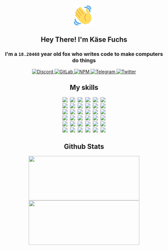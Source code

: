 <div><p align=center><img src=./resources/images/wave.gif width=64px height=64px></p><h2 align=center>Hey There! I'm Käse Fuchs</h2><h3 align=center>I'm a <code>18.20468</code> year old fox who writes code to make computers do things</h3><p align=center><a href=https://discord.com/users/507526681125322772><img alt=Discord src="https://img.shields.io/badge/Discord-5865F2?logo=discord&logoColor=white&style=flat-square#bbe5bc7891890e548a502911866fb23f"> </a><a href=https://gitlab.com/kasefuchs><img alt=GitLab src="https://img.shields.io/badge/GitLab-330F63?logo=gitlab&logoColor=white&style=flat-square#bbe5bc7891890e548a502911866fb23f"> </a><a href=https://npmjs.com/~kasefuchs><img alt=NPM src="https://img.shields.io/badge/NPM-CB3837?logo=npm&logoColor=white&style=flat-square#bbe5bc7891890e548a502911866fb23f"> </a><a href=https://t.me/kasefuchs><img alt=Telegram src="https://img.shields.io/badge/Telegram-2CA5E0?logo=telegram&logoColor=white&style=flat-square#bbe5bc7891890e548a502911866fb23f"> </a><a href=https://twitter.com/kasefuchs><img alt=Twitter src="https://img.shields.io/badge/Twitter-1DA1F2?logo=twitter&logoColor=white&style=flat-square#bbe5bc7891890e548a502911866fb23f"></a></p><h2 align=center>My skills</h2><p align=center><a href=https://aws.amazon.com/ ><picture><source srcset="https://skillicons.dev/icons?i=aws&theme=dark#bbe5bc7891890e548a502911866fb23f" media="(prefers-color-scheme: dark)"><source srcset="https://skillicons.dev/icons?i=aws&theme=light#bbe5bc7891890e548a502911866fb23f" media="(prefers-color-scheme: light), (prefers-color-scheme: no-preference)"><img src="https://skillicons.dev/icons?i=aws&theme=light#bbe5bc7891890e548a502911866fb23f"></picture></a>&nbsp;&nbsp;<a href=https://en.wikipedia.org/wiki/Bash_(Unix_shell)><picture><source srcset="https://skillicons.dev/icons?i=bash&theme=dark#bbe5bc7891890e548a502911866fb23f" media="(prefers-color-scheme: dark)"><source srcset="https://skillicons.dev/icons?i=bash&theme=light#bbe5bc7891890e548a502911866fb23f" media="(prefers-color-scheme: light), (prefers-color-scheme: no-preference)"><img src="https://skillicons.dev/icons?i=bash&theme=light#bbe5bc7891890e548a502911866fb23f"></picture></a>&nbsp;&nbsp;<a href=https://discord.com/developers/docs><picture><source srcset="https://skillicons.dev/icons?i=bots&theme=dark#bbe5bc7891890e548a502911866fb23f" media="(prefers-color-scheme: dark)"><source srcset="https://skillicons.dev/icons?i=bots&theme=light#bbe5bc7891890e548a502911866fb23f" media="(prefers-color-scheme: light), (prefers-color-scheme: no-preference)"><img src="https://skillicons.dev/icons?i=bots&theme=light#bbe5bc7891890e548a502911866fb23f"></picture></a>&nbsp;&nbsp;<a href=https://www.cloudflare.com/ ><picture><source srcset="https://skillicons.dev/icons?i=cloudflare&theme=dark#bbe5bc7891890e548a502911866fb23f" media="(prefers-color-scheme: dark)"><source srcset="https://skillicons.dev/icons?i=cloudflare&theme=light#bbe5bc7891890e548a502911866fb23f" media="(prefers-color-scheme: light), (prefers-color-scheme: no-preference)"><img src="https://skillicons.dev/icons?i=cloudflare&theme=light#bbe5bc7891890e548a502911866fb23f"></picture></a>&nbsp;&nbsp;<a href=https://en.wikipedia.org/wiki/CSS><picture><source srcset="https://skillicons.dev/icons?i=css&theme=dark#bbe5bc7891890e548a502911866fb23f" media="(prefers-color-scheme: dark)"><source srcset="https://skillicons.dev/icons?i=css&theme=light#bbe5bc7891890e548a502911866fb23f" media="(prefers-color-scheme: light), (prefers-color-scheme: no-preference)"><img src="https://skillicons.dev/icons?i=css&theme=light#bbe5bc7891890e548a502911866fb23f"></picture></a>&nbsp;&nbsp;<a href=https://www.docker.com/ ><picture><source srcset="https://skillicons.dev/icons?i=docker&theme=dark#bbe5bc7891890e548a502911866fb23f" media="(prefers-color-scheme: dark)"><source srcset="https://skillicons.dev/icons?i=docker&theme=light#bbe5bc7891890e548a502911866fb23f" media="(prefers-color-scheme: light), (prefers-color-scheme: no-preference)"><img src="https://skillicons.dev/icons?i=docker&theme=light#bbe5bc7891890e548a502911866fb23f"></picture></a><br><a href=https://www.electronjs.org/ ><picture><source srcset="https://skillicons.dev/icons?i=electron&theme=dark#bbe5bc7891890e548a502911866fb23f" media="(prefers-color-scheme: dark)"><source srcset="https://skillicons.dev/icons?i=electron&theme=light#bbe5bc7891890e548a502911866fb23f" media="(prefers-color-scheme: light), (prefers-color-scheme: no-preference)"><img src="https://skillicons.dev/icons?i=electron&theme=light#bbe5bc7891890e548a502911866fb23f"></picture></a>&nbsp;&nbsp;<a href=https://expressjs.com/ ><picture><source srcset="https://skillicons.dev/icons?i=express&theme=dark#bbe5bc7891890e548a502911866fb23f" media="(prefers-color-scheme: dark)"><source srcset="https://skillicons.dev/icons?i=express&theme=light#bbe5bc7891890e548a502911866fb23f" media="(prefers-color-scheme: light), (prefers-color-scheme: no-preference)"><img src="https://skillicons.dev/icons?i=express&theme=light#bbe5bc7891890e548a502911866fb23f"></picture></a>&nbsp;&nbsp;<a href=https://www.figma.com/ ><picture><source srcset="https://skillicons.dev/icons?i=figma&theme=dark#bbe5bc7891890e548a502911866fb23f" media="(prefers-color-scheme: dark)"><source srcset="https://skillicons.dev/icons?i=figma&theme=light#bbe5bc7891890e548a502911866fb23f" media="(prefers-color-scheme: light), (prefers-color-scheme: no-preference)"><img src="https://skillicons.dev/icons?i=figma&theme=light#bbe5bc7891890e548a502911866fb23f"></picture></a>&nbsp;&nbsp;<a href=https://firebase.google.com/ ><picture><source srcset="https://skillicons.dev/icons?i=firebase&theme=dark#bbe5bc7891890e548a502911866fb23f" media="(prefers-color-scheme: dark)"><source srcset="https://skillicons.dev/icons?i=firebase&theme=light#bbe5bc7891890e548a502911866fb23f" media="(prefers-color-scheme: light), (prefers-color-scheme: no-preference)"><img src="https://skillicons.dev/icons?i=firebase&theme=light#bbe5bc7891890e548a502911866fb23f"></picture></a>&nbsp;&nbsp;<a href=https://flask.palletsprojects.com/ ><picture><source srcset="https://skillicons.dev/icons?i=flask&theme=dark#bbe5bc7891890e548a502911866fb23f" media="(prefers-color-scheme: dark)"><source srcset="https://skillicons.dev/icons?i=flask&theme=light#bbe5bc7891890e548a502911866fb23f" media="(prefers-color-scheme: light), (prefers-color-scheme: no-preference)"><img src="https://skillicons.dev/icons?i=flask&theme=light#bbe5bc7891890e548a502911866fb23f"></picture></a>&nbsp;&nbsp;<a href=https://cloud.google.com/ ><picture><source srcset="https://skillicons.dev/icons?i=gcp&theme=dark#bbe5bc7891890e548a502911866fb23f" media="(prefers-color-scheme: dark)"><source srcset="https://skillicons.dev/icons?i=gcp&theme=light#bbe5bc7891890e548a502911866fb23f" media="(prefers-color-scheme: light), (prefers-color-scheme: no-preference)"><img src="https://skillicons.dev/icons?i=gcp&theme=light#bbe5bc7891890e548a502911866fb23f"></picture></a><br><a href=https://git-scm.com/ ><picture><source srcset="https://skillicons.dev/icons?i=git&theme=dark#bbe5bc7891890e548a502911866fb23f" media="(prefers-color-scheme: dark)"><source srcset="https://skillicons.dev/icons?i=git&theme=light#bbe5bc7891890e548a502911866fb23f" media="(prefers-color-scheme: light), (prefers-color-scheme: no-preference)"><img src="https://skillicons.dev/icons?i=git&theme=light#bbe5bc7891890e548a502911866fb23f"></picture></a>&nbsp;&nbsp;<a href=https://github.com/ ><picture><source srcset="https://skillicons.dev/icons?i=github&theme=dark#bbe5bc7891890e548a502911866fb23f" media="(prefers-color-scheme: dark)"><source srcset="https://skillicons.dev/icons?i=github&theme=light#bbe5bc7891890e548a502911866fb23f" media="(prefers-color-scheme: light), (prefers-color-scheme: no-preference)"><img src="https://skillicons.dev/icons?i=github&theme=light#bbe5bc7891890e548a502911866fb23f"></picture></a>&nbsp;&nbsp;<a href=https://gitlab.com/ ><picture><source srcset="https://skillicons.dev/icons?i=gitlab&theme=dark#bbe5bc7891890e548a502911866fb23f" media="(prefers-color-scheme: dark)"><source srcset="https://skillicons.dev/icons?i=gitlab&theme=light#bbe5bc7891890e548a502911866fb23f" media="(prefers-color-scheme: light), (prefers-color-scheme: no-preference)"><img src="https://skillicons.dev/icons?i=gitlab&theme=light#bbe5bc7891890e548a502911866fb23f"></picture></a>&nbsp;&nbsp;<a href=https://www.heroku.com/ ><picture><source srcset="https://skillicons.dev/icons?i=heroku&theme=dark#bbe5bc7891890e548a502911866fb23f" media="(prefers-color-scheme: dark)"><source srcset="https://skillicons.dev/icons?i=heroku&theme=light#bbe5bc7891890e548a502911866fb23f" media="(prefers-color-scheme: light), (prefers-color-scheme: no-preference)"><img src="https://skillicons.dev/icons?i=heroku&theme=light#bbe5bc7891890e548a502911866fb23f"></picture></a>&nbsp;&nbsp;<a href=https://en.wikipedia.org/wiki/HTML><picture><source srcset="https://skillicons.dev/icons?i=html&theme=dark#bbe5bc7891890e548a502911866fb23f" media="(prefers-color-scheme: dark)"><source srcset="https://skillicons.dev/icons?i=html&theme=light#bbe5bc7891890e548a502911866fb23f" media="(prefers-color-scheme: light), (prefers-color-scheme: no-preference)"><img src="https://skillicons.dev/icons?i=html&theme=light#bbe5bc7891890e548a502911866fb23f"></picture></a>&nbsp;&nbsp;<a href=https://en.wikipedia.org/wiki/JavaScript><picture><source srcset="https://skillicons.dev/icons?i=js&theme=dark#bbe5bc7891890e548a502911866fb23f" media="(prefers-color-scheme: dark)"><source srcset="https://skillicons.dev/icons?i=js&theme=light#bbe5bc7891890e548a502911866fb23f" media="(prefers-color-scheme: light), (prefers-color-scheme: no-preference)"><img src="https://skillicons.dev/icons?i=js&theme=light#bbe5bc7891890e548a502911866fb23f"></picture></a><br><a href=https://en.wikipedia.org/wiki/Linux><picture><source srcset="https://skillicons.dev/icons?i=linux&theme=dark#bbe5bc7891890e548a502911866fb23f" media="(prefers-color-scheme: dark)"><source srcset="https://skillicons.dev/icons?i=linux&theme=light#bbe5bc7891890e548a502911866fb23f" media="(prefers-color-scheme: light), (prefers-color-scheme: no-preference)"><img src="https://skillicons.dev/icons?i=linux&theme=light#bbe5bc7891890e548a502911866fb23f"></picture></a>&nbsp;&nbsp;<a href=https://mui.com/ ><picture><source srcset="https://skillicons.dev/icons?i=materialui&theme=dark#bbe5bc7891890e548a502911866fb23f" media="(prefers-color-scheme: dark)"><source srcset="https://skillicons.dev/icons?i=materialui&theme=light#bbe5bc7891890e548a502911866fb23f" media="(prefers-color-scheme: light), (prefers-color-scheme: no-preference)"><img src="https://skillicons.dev/icons?i=materialui&theme=light#bbe5bc7891890e548a502911866fb23f"></picture></a>&nbsp;&nbsp;<a href=https://en.wikipedia.org/wiki/Markdown><picture><source srcset="https://skillicons.dev/icons?i=md&theme=dark#bbe5bc7891890e548a502911866fb23f" media="(prefers-color-scheme: dark)"><source srcset="https://skillicons.dev/icons?i=md&theme=light#bbe5bc7891890e548a502911866fb23f" media="(prefers-color-scheme: light), (prefers-color-scheme: no-preference)"><img src="https://skillicons.dev/icons?i=md&theme=light#bbe5bc7891890e548a502911866fb23f"></picture></a>&nbsp;&nbsp;<a href=https://www.mongodb.com/ ><picture><source srcset="https://skillicons.dev/icons?i=mongodb&theme=dark#bbe5bc7891890e548a502911866fb23f" media="(prefers-color-scheme: dark)"><source srcset="https://skillicons.dev/icons?i=mongodb&theme=light#bbe5bc7891890e548a502911866fb23f" media="(prefers-color-scheme: light), (prefers-color-scheme: no-preference)"><img src="https://skillicons.dev/icons?i=mongodb&theme=light#bbe5bc7891890e548a502911866fb23f"></picture></a>&nbsp;&nbsp;<a href=https://www.mysql.com/ ><picture><source srcset="https://skillicons.dev/icons?i=mysql&theme=dark#bbe5bc7891890e548a502911866fb23f" media="(prefers-color-scheme: dark)"><source srcset="https://skillicons.dev/icons?i=mysql&theme=light#bbe5bc7891890e548a502911866fb23f" media="(prefers-color-scheme: light), (prefers-color-scheme: no-preference)"><img src="https://skillicons.dev/icons?i=mysql&theme=light#bbe5bc7891890e548a502911866fb23f"></picture></a>&nbsp;&nbsp;<a href=https://nextjs.org/ ><picture><source srcset="https://skillicons.dev/icons?i=nextjs&theme=dark#bbe5bc7891890e548a502911866fb23f" media="(prefers-color-scheme: dark)"><source srcset="https://skillicons.dev/icons?i=nextjs&theme=light#bbe5bc7891890e548a502911866fb23f" media="(prefers-color-scheme: light), (prefers-color-scheme: no-preference)"><img src="https://skillicons.dev/icons?i=nextjs&theme=light#bbe5bc7891890e548a502911866fb23f"></picture></a><br><a href=https://nodejs.org/en/ ><picture><source srcset="https://skillicons.dev/icons?i=nodejs&theme=dark#bbe5bc7891890e548a502911866fb23f" media="(prefers-color-scheme: dark)"><source srcset="https://skillicons.dev/icons?i=nodejs&theme=light#bbe5bc7891890e548a502911866fb23f" media="(prefers-color-scheme: light), (prefers-color-scheme: no-preference)"><img src="https://skillicons.dev/icons?i=nodejs&theme=light#bbe5bc7891890e548a502911866fb23f"></picture></a>&nbsp;&nbsp;<a href=https://www.postgresql.org/ ><picture><source srcset="https://skillicons.dev/icons?i=postgres&theme=dark#bbe5bc7891890e548a502911866fb23f" media="(prefers-color-scheme: dark)"><source srcset="https://skillicons.dev/icons?i=postgres&theme=light#bbe5bc7891890e548a502911866fb23f" media="(prefers-color-scheme: light), (prefers-color-scheme: no-preference)"><img src="https://skillicons.dev/icons?i=postgres&theme=light#bbe5bc7891890e548a502911866fb23f"></picture></a>&nbsp;&nbsp;<a href=https://learn.microsoft.com/en-us/powershell/ ><picture><source srcset="https://skillicons.dev/icons?i=powershell&theme=dark#bbe5bc7891890e548a502911866fb23f" media="(prefers-color-scheme: dark)"><source srcset="https://skillicons.dev/icons?i=powershell&theme=light#bbe5bc7891890e548a502911866fb23f" media="(prefers-color-scheme: light), (prefers-color-scheme: no-preference)"><img src="https://skillicons.dev/icons?i=powershell&theme=light#bbe5bc7891890e548a502911866fb23f"></picture></a>&nbsp;&nbsp;<a href=https://www.python.org/ ><picture><source srcset="https://skillicons.dev/icons?i=py&theme=dark#bbe5bc7891890e548a502911866fb23f" media="(prefers-color-scheme: dark)"><source srcset="https://skillicons.dev/icons?i=py&theme=light#bbe5bc7891890e548a502911866fb23f" media="(prefers-color-scheme: light), (prefers-color-scheme: no-preference)"><img src="https://skillicons.dev/icons?i=py&theme=light#bbe5bc7891890e548a502911866fb23f"></picture></a>&nbsp;&nbsp;<a href=https://www.raspberrypi.org/ ><picture><source srcset="https://skillicons.dev/icons?i=raspberrypi&theme=dark#bbe5bc7891890e548a502911866fb23f" media="(prefers-color-scheme: dark)"><source srcset="https://skillicons.dev/icons?i=raspberrypi&theme=light#bbe5bc7891890e548a502911866fb23f" media="(prefers-color-scheme: light), (prefers-color-scheme: no-preference)"><img src="https://skillicons.dev/icons?i=raspberrypi&theme=light#bbe5bc7891890e548a502911866fb23f"></picture></a>&nbsp;&nbsp;<a href=https://reactjs.org/ ><picture><source srcset="https://skillicons.dev/icons?i=react&theme=dark#bbe5bc7891890e548a502911866fb23f" media="(prefers-color-scheme: dark)"><source srcset="https://skillicons.dev/icons?i=react&theme=light#bbe5bc7891890e548a502911866fb23f" media="(prefers-color-scheme: light), (prefers-color-scheme: no-preference)"><img src="https://skillicons.dev/icons?i=react&theme=light#bbe5bc7891890e548a502911866fb23f"></picture></a><br><a href=https://redux.js.org/ ><picture><source srcset="https://skillicons.dev/icons?i=redux&theme=dark#bbe5bc7891890e548a502911866fb23f" media="(prefers-color-scheme: dark)"><source srcset="https://skillicons.dev/icons?i=redux&theme=light#bbe5bc7891890e548a502911866fb23f" media="(prefers-color-scheme: light), (prefers-color-scheme: no-preference)"><img src="https://skillicons.dev/icons?i=redux&theme=light#bbe5bc7891890e548a502911866fb23f"></picture></a>&nbsp;&nbsp;<a href=https://en.wikipedia.org/wiki/Regular_expression><picture><source srcset="https://skillicons.dev/icons?i=regex&theme=dark#bbe5bc7891890e548a502911866fb23f" media="(prefers-color-scheme: dark)"><source srcset="https://skillicons.dev/icons?i=regex&theme=light#bbe5bc7891890e548a502911866fb23f" media="(prefers-color-scheme: light), (prefers-color-scheme: no-preference)"><img src="https://skillicons.dev/icons?i=regex&theme=light#bbe5bc7891890e548a502911866fb23f"></picture></a>&nbsp;&nbsp;<a href=https://en.wikipedia.org/wiki/Sass_(stylesheet_language)><picture><source srcset="https://skillicons.dev/icons?i=sass&theme=dark#bbe5bc7891890e548a502911866fb23f" media="(prefers-color-scheme: dark)"><source srcset="https://skillicons.dev/icons?i=sass&theme=light#bbe5bc7891890e548a502911866fb23f" media="(prefers-color-scheme: light), (prefers-color-scheme: no-preference)"><img src="https://skillicons.dev/icons?i=sass&theme=light#bbe5bc7891890e548a502911866fb23f"></picture></a>&nbsp;&nbsp;<a href=https://www.typescriptlang.org/ ><picture><source srcset="https://skillicons.dev/icons?i=ts&theme=dark#bbe5bc7891890e548a502911866fb23f" media="(prefers-color-scheme: dark)"><source srcset="https://skillicons.dev/icons?i=ts&theme=light#bbe5bc7891890e548a502911866fb23f" media="(prefers-color-scheme: light), (prefers-color-scheme: no-preference)"><img src="https://skillicons.dev/icons?i=ts&theme=light#bbe5bc7891890e548a502911866fb23f"></picture></a>&nbsp;&nbsp;<a href=https://unity.com/ ><picture><source srcset="https://skillicons.dev/icons?i=unity&theme=dark#bbe5bc7891890e548a502911866fb23f" media="(prefers-color-scheme: dark)"><source srcset="https://skillicons.dev/icons?i=unity&theme=light#bbe5bc7891890e548a502911866fb23f" media="(prefers-color-scheme: light), (prefers-color-scheme: no-preference)"><img src="https://skillicons.dev/icons?i=unity&theme=light#bbe5bc7891890e548a502911866fb23f"></picture></a>&nbsp;&nbsp;<a href=https://workers.cloudflare.com/ ><picture><source srcset="https://skillicons.dev/icons?i=workers&theme=dark#bbe5bc7891890e548a502911866fb23f" media="(prefers-color-scheme: dark)"><source srcset="https://skillicons.dev/icons?i=workers&theme=light#bbe5bc7891890e548a502911866fb23f" media="(prefers-color-scheme: light), (prefers-color-scheme: no-preference)"><img src="https://skillicons.dev/icons?i=workers&theme=light#bbe5bc7891890e548a502911866fb23f"></picture></a><br></p><h2 align=center>Github Stats</h2><p align=center><picture><source srcset="https://github-readme-stats-kasefuchs.vercel.app/api/?count_private=true&hide_border=true&hide_rank=true&line_height=20&hide_title=true&username=Kasefuchs&theme=dark#bbe5bc7891890e548a502911866fb23f" media="(prefers-color-scheme: dark)"><source srcset="https://github-readme-stats-kasefuchs.vercel.app/api/?count_private=true&hide_border=true&hide_rank=true&line_height=20&hide_title=true&username=Kasefuchs&theme=light#bbe5bc7891890e548a502911866fb23f" media="(prefers-color-scheme: light), (prefers-color-scheme: no-preference)"><img align=middle width=350 height=140 src="https://github-readme-stats-kasefuchs.vercel.app/api/?count_private=true&hide_border=true&hide_rank=true&line_height=20&hide_title=true&username=Kasefuchs&theme=light#bbe5bc7891890e548a502911866fb23f"></picture><picture><source srcset="https://github-readme-stats-kasefuchs.vercel.app/api/top-langs/?count_private=true&hide_border=true&layout=compact&username=Kasefuchs&theme=dark#bbe5bc7891890e548a502911866fb23f" media="(prefers-color-scheme: dark)"><source srcset="https://github-readme-stats-kasefuchs.vercel.app/api/top-langs/?count_private=true&hide_border=true&layout=compact&username=Kasefuchs&theme=light#bbe5bc7891890e548a502911866fb23f" media="(prefers-color-scheme: light), (prefers-color-scheme: no-preference)"><img align=middle width=350 height=140 src="https://github-readme-stats-kasefuchs.vercel.app/api/top-langs/?count_private=true&hide_border=true&layout=compact&username=Kasefuchs&theme=light#bbe5bc7891890e548a502911866fb23f"></picture></p><img src="https://hit.yhype.me/github/profile?user_id=64592097#bbe5bc7891890e548a502911866fb23f" alt=""></div>